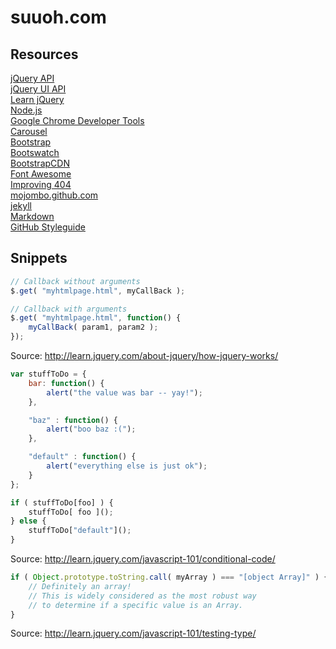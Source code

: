 suuoh.com
=========

Resources
---------
[jQuery API](http://api.jquery.com)  
[jQuery UI API](http://api.jqueryui.com/category/all/)  
[Learn jQuery](http://learn.jquery.com)  
[Node.js](http://nodejs.org)  
[Google Chrome Developer Tools](http://developers.google.com/chrome-developer-tools/)  
[Carousel](http://twitter.github.com/bootstrap/examples/carousel.html)  
[Bootstrap](http://twitter.github.com/bootstrap/)  
[Bootswatch](http://bootswatch.com/)  
[BootstrapCDN](http://www.bootstrapcdn.com/)  
[Font Awesome](http://fortawesome.github.com/Font-Awesome/)  
[Improving 404](http://webdesign.tutsplus.com/articles/user-experience-articles/improving-404-page-design/)  
[mojombo.github.com](http://github.com/mojombo/mojombo.github.com)  
[jekyll](http://github.com/mojombo/jekyll)  
[Markdown](http://daringfireball.net/projects/markdown/)  
[GitHub Styleguide](https://github.com/styleguide)

Snippets
--------

````Javascript
// Callback without arguments
$.get( "myhtmlpage.html", myCallBack );

// Callback with arguments
$.get( "myhtmlpage.html", function() {
    myCallBack( param1, param2 );
});
````
Source: <http://learn.jquery.com/about-jquery/how-jquery-works/>  

````Javascript
var stuffToDo = {
    bar: function() {
        alert("the value was bar -- yay!");
    },

    "baz" : function() {
        alert("boo baz :(");
    },

    "default" : function() {
        alert("everything else is just ok");
    }
};

if ( stuffToDo[foo] ) {
    stuffToDo[ foo ]();
} else {
    stuffToDo["default"]();
}
````
Source: <http://learn.jquery.com/javascript-101/conditional-code/>  

````Javascript
if ( Object.prototype.toString.call( myArray ) === "[object Array]" ) {
    // Definitely an array!
    // This is widely considered as the most robust way
    // to determine if a specific value is an Array.
}
````
Source: <http://learn.jquery.com/javascript-101/testing-type/>  